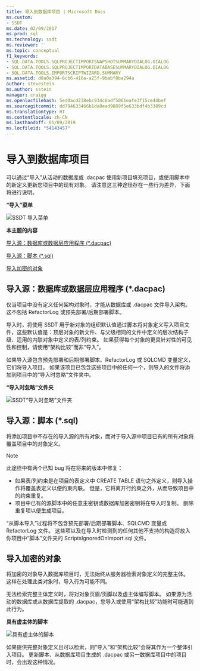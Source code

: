 ```yaml
---
title: 导入到数据库项目 | Microsoft Docs
ms.custom:
- SSDT
ms.date: 02/09/2017
ms.prod: sql
ms.technology: ssdt
ms.reviewer: ''
ms.topic: conceptual
f1_keywords:
- SQL.DATA.TOOLS.SQLPROJECTIMPORTSNAPSHOTSUMMARYDIALOG.DIALOG
- SQL.DATA.TOOLS.SQLPROJECTIMPORTDATABASESUMMARYDIALOG.DIALOG
- SQL.DATA.TOOLS.IMPORTSCRIPTWIZARD.SUMMARY
ms.assetid: d0a0a394-6cb6-416a-a25f-9babf8ba294a
author: stevestein
ms.author: sstein
manager: craigg
ms.openlocfilehash: 5ed0acd238ebc934c6adf5061eafe3f15ce44bef
ms.sourcegitcommit: dd794633466b1da8ead9889f5e633bdf4b3389cd
ms.translationtype: HT
ms.contentlocale: zh-CN
ms.lasthandoff: 01/09/2019
ms.locfileid: "54143457"
---
```

# <a name="import-into-a-database-project"></a>导入到数据库项目
可以通过“导入”从活动的数据库或 .dacpac 使用新项目填充项目，或使用脚本中的新定义更新您项目中的现有对象。 请注意这三种途径存在一些行为差异，下面将进行说明。  
  
**“导入”菜单**  
  
![SSDT 导入菜单](../ssdt/media/ssdt-import.gif "SSDT 导入菜单")  
  
**本主题的内容**  
  
[导入源：数据库或数据层应用程序 (*.dacpac)](#bkmk_import_source_db)  
  
[导入源：脚本 (*.sql)](#bkmk_import_source_script)  
  
[导入加密的对象](#bkmk_import_encrypted)  
  
## <a name="bkmk_import_source_db"></a>导入源：数据库或数据层应用程序 (*.dacpac)  
仅当项目中没有定义任何架构对象时，才能从数据库或 .dacpac 文件导入架构。 这不包括 RefactorLog 或预先部署/后期部署脚本。  
  
导入时，将使用 SSDT 用于新对象的组织默认值通过脚本将对象定义写入项目文件，这些默认值是：顶层对象的新文件、与父级相同的文件中定义的层次结构子级、适用的内联对象中定义的表/列约束。 如果获得每个对象的更具针对性的可见性和控制，请使用“架构比较”而非“导入”。  
  
如果导入源包含预先部署和后期部署脚本、RefactorLog 或 SQLCMD 变量定义，它们将导入项目。 如果该项目已包含这些项目中的任何一个，则导入的文件将添加到项目中的“导入时忽略”文件夹中。  
  
**“导入时忽略”文件夹**  
  
![SSDT“导入时忽略”文件夹](../ssdt/media/ssdt-ignoredonimport.gif "SSDT“导入时忽略”文件夹")  
  
## <a name="bkmk_import_source_script"></a>导入源：脚本 (*.sql)  
将添加项目中不存在的导入源的所有对象，而对于导入源中项目已有的所有对象将覆盖项目中的对象定义。  
  
> [!NOTE]  
> 此途径中有两个已知 bug 将在将来的版本中修复：  
>   
> -   如果表/列约束是在项目的表定义中 CREATE TABLE 语句之外定义，则导入操作将覆盖表定义以便约束内联。 但是，它将离开行约束之外，从而导致项目中的约束重复。  
> -   项目中已有的源脚本中的任意主密钥或数据库加密密钥将在导入时复制。 删除重复项以便生成项目。  
  
“从脚本导入”过程将不包含预先部署/后期部署脚本、SQLCMD 变量或 RefactorLog 文件。 这些项以及在导入时检测到的任何其他不支持的构造将放入你项目中“脚本”文件夹的 ScriptsIgnoredOnImport.sql 文件。  
  
 
## <a name="bkmk_import_encrypted"></a>导入加密的对象  
将加密的对象导入数据库项目时，无法始终从服务器检索对象定义的完整主体。 这样在处理此类对象时，导入行为可能不同。  
  
无法检索完整主体定义时，将对对象页眉/页脚以及虚主体编写脚本。 如果源为活动的数据库或从数据库提取的 .dacpac，您导入或使用“架构比较”功能时可能遇到此行为。  
  
**具有虚主体的脚本**  
  
![具有虚主体的脚本](../ssdt/media/ssdt-procwithencryption.gif "具有虚主体的脚本")  
  
如果提供完整对象定义且可以检索，则“导入”和“架构比较”会将其作为一个整体引入项目。 更新脚本、从数据库项目生成的 .dacpac 或另一数据库项目中的项目时，会出现这种情况。  
  
